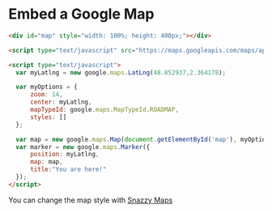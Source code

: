 # Embed a Google Map

```html
<div id="map" style="width: 100%; height: 400px;"></div>

<script type="text/javascript" src="https://maps.googleapis.com/maps/api/js"></script>

<script type="text/javascript">
  var myLatlng = new google.maps.LatLng(48.852937,2.364178);

  var myOptions = {
      zoom: 14,
      center: myLatlng,
      mapTypeId: google.maps.MapTypeId.ROADMAP,
      styles: []
  };

  var map = new google.maps.Map(document.getElementById('map'), myOptions);
  var marker = new google.maps.Marker({
      position: myLatlng,
      map: map,
      title:"You are here!"
  });
</script>
```

You can change the map style with [Snazzy Maps](http://snazzymaps.com/)
